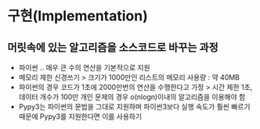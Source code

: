 # 구현(Implementation)
## 머릿속에 있는 알고리즘을 소스코드로 바꾸는 과정

* 파이썬 .. 매우 큰 수의 연산을 기본적으로 지원
* 메모리 제한 신경쓰기 > 크기가 1000만인 리스트의 메모리 사용량 : 약 40MB
* 파이썬의 경우 코드가 1초에 2000만번의 연산을 수행한다고 가정 > 시간 제한 1초, 데이터 개수가 100만 개인 문제의 경우 o(nlogn)이내의 알고리즘을 이용해야 함
* Pypy3는 파이썬의 문법을 그대로 지원하며 파이썬3보다 실행 속도가 훨씬 빠르기 때문에 Pypy3를 지원한다면 이를 사용하기
  
